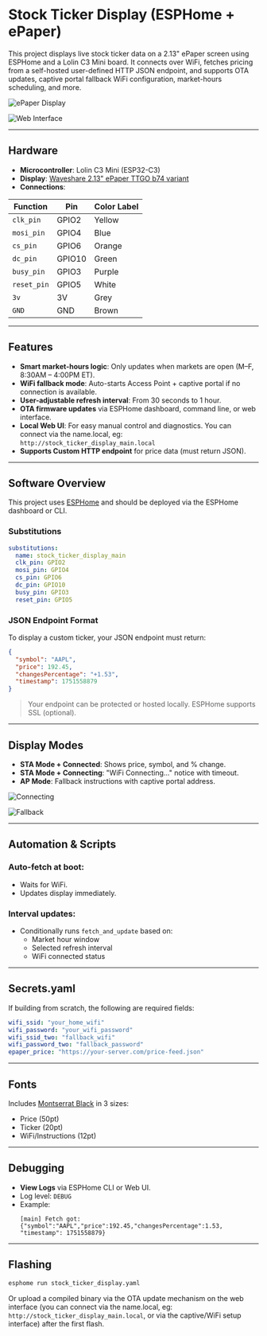 # Stock Ticker Display (ESPHome + ePaper)

This project displays live stock ticker data on a 2.13" ePaper screen using ESPHome and a Lolin C3 Mini board. It connects over WiFi, fetches pricing from a self-hosted user-defined HTTP JSON endpoint, and supports OTA updates, captive portal fallback WiFi configuration, market-hours scheduling, and more.

![ePaper Display](images/ticker_display.jpg)

![Web Interface](images/interface.png)

---

## Hardware

- **Microcontroller**: Lolin C3 Mini (ESP32-C3)
- **Display**: [Waveshare 2.13" ePaper TTGO b74 variant](https://www.amazon.com/dp/B0D22JJ18B)
- **Connections**:

| Function     | Pin        | Color Label |
|--------------|------------|--------------|
| `clk_pin`    | GPIO2      | Yellow       |
| `mosi_pin`   | GPIO4      | Blue         |
| `cs_pin`     | GPIO6      | Orange       |
| `dc_pin`     | GPIO10     | Green        |
| `busy_pin`   | GPIO3      | Purple       |
| `reset_pin`  | GPIO5      | White        |
| `3v`         | 3V         | Grey         |
| `GND`        | GND        | Brown        |

---

## Features

- **Smart market-hours logic**: Only updates when markets are open (M–F, 8:30AM – 4:00PM ET).
- **WiFi fallback mode**: Auto-starts Access Point + captive portal if no connection is available.
- **User-adjustable refresh interval**: From 30 seconds to 1 hour.
- **OTA firmware updates** via ESPHome dashboard, command line, or web interface.
- **Local Web UI**: For easy manual control and diagnostics. You can connect via the name.local, eg: `http://stock_ticker_display_main.local`
- **Supports Custom HTTP endpoint** for price data (must return JSON).

---

## Software Overview

This project uses [ESPHome](https://esphome.io) and should be deployed via the ESPHome dashboard or CLI.

### Substitutions

```yaml
substitutions:
  name: stock_ticker_display_main
  clk_pin: GPIO2
  mosi_pin: GPIO4
  cs_pin: GPIO6
  dc_pin: GPIO10
  busy_pin: GPIO3
  reset_pin: GPIO5
```

### JSON Endpoint Format

To display a custom ticker, your JSON endpoint must return:

```json
{
  "symbol": "AAPL",
  "price": 192.45,
  "changesPercentage": "+1.53",
  "timestamp": 1751558879
}
```

> Your endpoint can be protected or hosted locally. ESPHome supports SSL (optional).

---

## Display Modes

- **STA Mode + Connected**: Shows price, symbol, and % change.
- **STA Mode + Connecting**: "WiFi Connecting..." notice with timeout.
- **AP Mode**: Fallback instructions with captive portal address.

![Connecting](images/connecting.jpg)

![Fallback](images/fallback.jpg)

---

## Automation & Scripts

### Auto-fetch at boot:
- Waits for WiFi.
- Updates display immediately.

### Interval updates:
- Conditionally runs `fetch_and_update` based on:
  - Market hour window
  - Selected refresh interval
  - WiFi connected status

---

## Secrets.yaml

If building from scratch, the following are required fields:

```yaml
wifi_ssid: "your_home_wifi"
wifi_password: "your_wifi_password"
wifi_ssid_two: "fallback_wifi"
wifi_password_two: "fallback_password"
epaper_price: "https://your-server.com/price-feed.json"
```

---

## Fonts

Includes [Montserrat Black](https://fonts.google.com/specimen/Montserrat) in 3 sizes:
- Price (50pt)
- Ticker (20pt)
- WiFi/Instructions (12pt)

---

## Debugging

- **View Logs** via ESPHome CLI or Web UI.
- Log level: `DEBUG`
- Example:  
  ```text
  [main] Fetch got: {"symbol":"AAPL","price":192.45,"changesPercentage":1.53, "timestamp": 1751558879}
  ```

---

## Flashing

```bash
esphome run stock_ticker_display.yaml
```

Or upload a compiled binary via the OTA update mechanism on the web interface (you can connect via the name.local, eg: `http://stock_ticker_display_main.local`, or via the captive/WiFi setup interface) after the first flash.